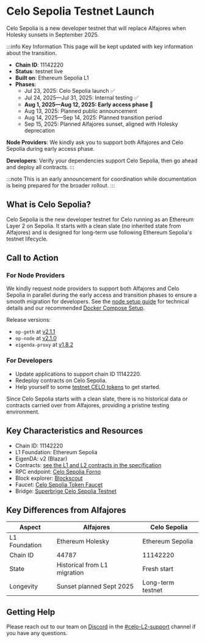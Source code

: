 # Celo Sepolia Testnet Launch

Celo Sepolia is a new developer testnet that will replace Alfajores when Holesky sunsets in September 2025.

:::info Key Information
This page will be kept updated with key information about the transition.

- **Chain ID**: 11142220
- **Status**: testnet live
- **Built on**: Ethereum Sepolia L1
- **Phases**:
  - Jul 23, 2025: Celo Sepolia launch ✅
  - Jul 24, 2025—Jul 31, 2025: Internal testing ✅
  - **Aug 1, 2025—Aug 12, 2025: Early access phase :round_pushpin:**
  - Aug 13, 2025: Planned public announcement
  - Aug 14, 2025—Sep 14, 2025: Planned transition period
  - Sep 15, 2025: Planned Alfajores sunset, aligned with Holesky deprecation

**Node Providers**: We kindly ask you to support both Alfajores and Celo Sepolia during early access phase.

**Developers**: Verify your dependencies support Celo Sepolia, then go ahead and deploy all contracts.
:::

:::note
This is an early announcement for coordination while documentation is being prepared for the broader rollout.
:::

## What is Celo Sepolia?

Celo Sepolia is the new developer testnet for Celo running as an Ethereum Layer 2 on Sepolia. It starts with a clean slate (no inherited state from Alfajores) and is designed for long-term use following Ethereum Sepolia's testnet lifecycle.

## Call to Action

### For Node Providers

We kindly request node providers to support both Alfajores and Celo Sepolia in parallel during the early access and transition phases to ensure a smooth migration for developers. See the [node setup guide](/cel2/operators/run-node) for technical details and our recommended [Docker Compose Setup](https://github.com/celo-org/celo-l2-node-docker-compose).

Release versions:

- `op-geth` at [v2.1.1](https://github.com/celo-org/op-geth/releases/tag/celo-v2.1.1)
- `op-node` at [v2.1.0](https://github.com/celo-org/optimism/releases/tag/celo-v2.1.0)
- `eigenda-proxy` at [v1.8.2](https://github.com/layr-labs/eigenda/pkgs/container/eigenda-proxy/437919973?tag=v1.8.2)

### For Developers

- Update applications to support chain ID 11142220.
- Redeploy contracts on Celo Sepolia.
- Help yourself to some [testnet CELO tokens](https://faucet.celo.org/celo-sepolia) to get started.

Since Celo Sepolia starts with a clean slate, there is no historical data or contracts carried over from Alfajores, providing a pristine testing environment.

## Key Characteristics and Resources

- Chain ID: 11142220
- L1 Foundation: Ethereum Sepolia
- EigenDA: v2 (Blazar)
- Contracts: [see the L1 and L2 contracts in the specification](https://specs.celo.org/core_contracts.html?#celo-sepolia-testnet)
- RPC endpoint: [Celo Sepolia Forno](https://forno.celo-sepolia.celo-testnet.org)
- Block explorer: [Blockscout](https://celo-sepolia.blockscout.com)
- Faucet: [Celo Sepolia Token Faucet](https://faucet.celo.org/celo-sepolia)
- Bridge: [Superbrige Celo Sepolia Testnet](https://testnets.superbridge.app/?fromChainId=11155111&toChainId=11142220)

## Key Differences from Alfajores

| Aspect | Alfajores | Celo Sepolia |
|--------|-----------|--------------|
| L1 Foundation | Ethereum Holesky | Ethereum Sepolia |
| Chain ID | 44787 | 11142220 |
| State | Historical from L1 migration | Fresh start |
| Longevity | Sunset planned Sept 2025 | Long-term testnet |

## Getting Help

Please reach out to our team on [Discord](https://chat.celo.org) in the [#celo-L2-support](https://discord.com/channels/600834479145353243/1286649605798367252) channel if you have any questions.
